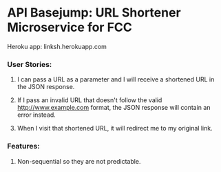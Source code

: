 # API Basejump: URL Shortener Microservice for FCC

Heroku app: linksh.herokuapp.com

### User Stories:

1. I can pass a URL as a parameter and I will receive a shortened URL in the JSON response.

2. If I pass an invalid URL that doesn't follow the valid http://www.example.com format, the JSON response will contain an error instead.

3. When I visit that shortened URL, it will redirect me to my original link.

### Features:

1. Non-sequential so they are not predictable.
